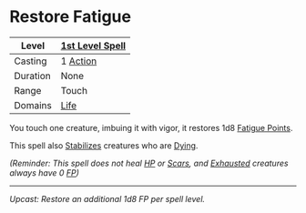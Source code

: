 # Restore Fatigue

| Level    | [1st Level Spell](1st%20Level%20Spells.md)        |
| -------- | --------------------------------------------------- |
| Casting  | 1 [Action](../../../../Game%20Procedures/Core%20Procedures/Action.md) |
| Duration | None                                                |
| Range    | Touch                                               |
| Domains  | [Life](../../Spell%20Domains/Life.md)            |

You touch one creature, imbuing it with vigor, it restores 1d8 [Fatigue Points](../../../../Player%20Characters/Derived%20Statistics/Fatigue%20Points.md).

This spell also [Stabilizes](../../../../Game%20Procedures/Conditions/Stabilized.md) creatures who are [Dying](../../../../Game%20Procedures/Conditions/Dying.md).

*(Reminder: This spell does not heal [HP](../../../../Player%20Characters/Derived%20Statistics/Health%20Points.md) or [Scars](../../../../Player%20Characters/Derived%20Statistics/Scars.md), and [Exhausted](../../../../Game%20Procedures/Conditions/Exhausted.md) creatures always have 0 [FP](../../../../Player%20Characters/Derived%20Statistics/Fatigue%20Points.md))*

---
*Upcast: Restore an additional 1d8 FP per spell level.*
